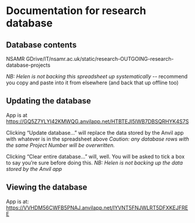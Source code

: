 # Documentation for research database


## Database contents
NSAMR GDrive/IT/nsamr.ac.uk/static/research-OUTGOING-research-database-projects

*NB: Helen is not backing this spreadsheet up systematically* -- recommend you copy and paste into it from elsewhere (and back that up offline too)

## Updating the database
App is at https://GQ5Z7YLYI42KMWQG.anvilapp.net/HTBTEJI5IWB7DBSQRHYK4S7S

Clicking “Update database...” will replace the data stored by the Anvil app with whatever is in the spreadsheet above
*Caution: any database rows with the same Project Number will be overwritten.*

Clicking “Clear entire database…” will, well. You will be asked to tick a box to say you’re sure before doing this.
*NB: Helen is not backing up the data stored by the Anvil app*

## Viewing the database 
App is at: https://VVHDM56CWFB5PNAJ.anvilapp.net/IYVNT5FNJWLRT5DFXKEJFREE
